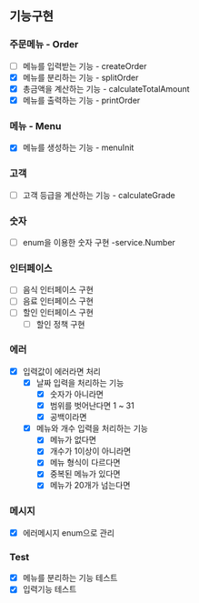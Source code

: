 ## 기능구현

### 주문메뉴 - Order

- [ ] 메뉴를 입력받는 기능 - createOrder
- [x] 메뉴를 분리하는 기능 - splitOrder
- [x] 총금액을 계산하는 기능 - calculateTotalAmount
- [x] 메뉴를 출력하는 기능 - printOrder

### 메뉴 - Menu
- [x] 메뉴를 생성하는 기능 - menuInit

### 고객
- [ ] 고객 등급을 계산하는 기능 - calculateGrade

### 숫자
- [ ] enum을 이용한 숫자 구현 -service.Number

### 인터페이스

- [ ] 음식 인터페이스 구현
- [ ] 음료 인터페이스 구현
- [ ] 할인 인터페이스 구현
  - [ ] 할인 정책 구현

### 에러

- [x] 입력값이 에러라면 처리
    - [x] 날짜 입력을 처리하는 기능
        - [x] 숫자가 아니라면
        - [x] 범위를 벗어난다면 1 ~ 31
        - [x] 공백이라면
    - [x] 메뉴와 개수 입력을 처리하는 기능
        - [x] 메뉴가 없다면
        - [x] 개수가 1이상이 아니라면
        - [x] 메뉴 형식이 다르다면
        - [x] 중복된 메뉴가 있다면
        - [x] 메뉴가 20개가 넘는다면

### 메시지
- [x] 에러메시지 enum으로 관리

### Test
- [x] 메뉴를 분리하는 기능 테스트
- [x] 입력기능 테스트